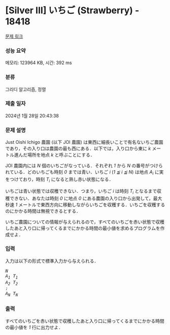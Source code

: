# [Silver III] いちご (Strawberry) - 18418 

[문제 링크](https://www.acmicpc.net/problem/18418) 

### 성능 요약

메모리: 123964 KB, 시간: 392 ms

### 분류

그리디 알고리즘, 정렬

### 제출 일자

2024년 1월 28일 20:43:38

### 문제 설명

<p>Just Oishi Ichigo 農園 (以下 JOI 農園) は東西に細長いことで有名ないちご農園であり，その入り口は農園の最も西にある．以下では，入り口から東に <var>k</var> メートル進んだ場所を地点 <var>k</var> と呼ぶことにする．</p>

<p>JOI 農園内には <var>N</var> 個のいちごがなっている．それぞれ <var>1</var> から <var>N</var> の番号がつけられている．どのいちごも時刻 <var>0</var> までは青い．いちご <var>i</var> (<var>1 ≦ i ≦ N</var>) は地点 <var>A<sub>i</sub></var> に実をつけており，時刻 <var>T<sub>i</sub></var> になると熟し赤い状態になる．</p>

<p>いちごは青い状態では収穫できない．つまり，いちご <var>i</var> は時刻 <var>T<sub>i</sub></var> となるまで収穫できない．あなたは時刻 <var>0</var> に地点 <var>0</var> にある農園の入り口から出発して，最大秒速 <var>1</var> メートルで東西方向に移動しながらいちごを収穫する．いちごを収穫するのにかかる時間は無視できるとする．</p>

<p>いちご農園についての情報が与えられるので，すべてのいちごを赤い状態で収穫したあと入り口に帰ってくるまでにかかる時間の最小値を求めるプログラムを作成せよ．</p>

### 입력 

 <p>入力は以下の形式で標準入力から与えられる．</p>

<pre><var>N</var>
<var>A<sub>1</sub></var> <var>T<sub>1</sub></var>
<var>A<sub>2</sub></var> <var>T<sub>2</sub></var>
<var>:</var>
<var>A<sub>N</sub></var> <var>T<sub>N</sub></var></pre>

### 출력 

 <p>すべてのいちごを赤い状態で収穫したあと入り口に帰ってくるまでにかかる時間の最小値を <var>1</var> 行に出力せよ．</p>

